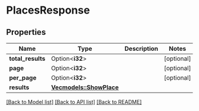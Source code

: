 # PlacesResponse

## Properties

Name | Type | Description | Notes
------------ | ------------- | ------------- | -------------
**total_results** | Option<**i32**> |  | [optional]
**page** | Option<**i32**> |  | [optional]
**per_page** | Option<**i32**> |  | [optional]
**results** | [**Vec<models::ShowPlace>**](ShowPlace.md) |  | 

[[Back to Model list]](../README.md#documentation-for-models) [[Back to API list]](../README.md#documentation-for-api-endpoints) [[Back to README]](../README.md)


